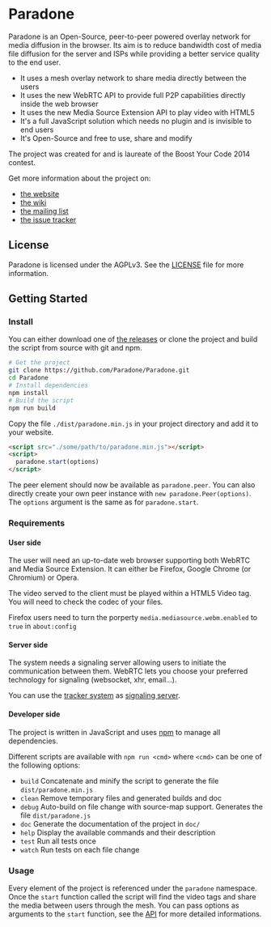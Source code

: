 # Paradone #

Paradone is an Open-Source, peer-to-peer powered overlay network for media
diffusion in the browser. Its aim is to reduce bandwidth cost of media file
diffusion for the server and ISPs while providing a better service quality to
the end user.

- It uses a mesh overlay network to share media directly between the users
- It uses the new WebRTC API to provide full P2P capabilities directly inside
  the web browser
- It uses the new Media Source Extension API to play video with HTML5
- It's a full JavaScript solution which needs no plugin and is invisible to end
  users
- It's Open-Source and free to use, share and modify

The project was created for and is laureate of the Boost Your Code 2014 contest.

Get more information about the project on:
- [the website](https://paradone.github.io/)
- [the wiki](https://github.com/Paradone/Paradone/wiki/)
- [the mailing list](https://sympa.inria.fr/sympa/info/paradone)
- [the issue tracker](https://github.com/Paradone/Paradone/issues)

## License ##

Paradone is licensed under the AGPLv3. See the [LICENSE](LICENSE) file for more
information.

## Getting Started ##

### Install ###

You can either download one of
[the releases](https://github.com/Paradone/Paradone/releases) or clone the
project and build the script from source with git and npm.

```bash
# Get the project
git clone https://github.com/Paradone/Paradone.git
cd Paradone
# Install dependencies
npm install
# Build the script
npm run build
```

Copy the file `./dist/paradone.min.js` in your project directory and add it to your
website.

```html
<script src="./some/path/to/paradone.min.js"></script>
<script>
  paradone.start(options)
</script>
```

The peer element should now be available as `paradone.peer`. You can also
directly create your own peer instance with `new paradone.Peer(options)`. The
`options` argument is the same as for `paradone.start`.


### Requirements ###

#### User side ####

The user will need an up-to-date web browser supporting both WebRTC and Media
Source Extension. It can either be Firefox, Google Chrome (or Chromium) or
Opera.

The video served to the client must be played within a HTML5 Video tag. You will
need to check the codec of your files.

Firefox users need to turn the porperty `media.mediasource.webm.enabled` to
`true` in `about:config`

#### Server side ####

The system needs a signaling server allowing users to initiate the communication
between them. WebRTC lets you choose your preferred technology for signaling
(websocket, xhr, email...).

You can use the [tracker system](https://github.com/paradone/tracker) as [signaling
server](https://github.com/Paradone/Paradone/wiki/Signal).

#### Developer side ####

The project is written in JavaScript and uses [npm](https://npmjs.com) to manage
all dependencies.

Different scripts are available with `npm run <cmd>` where `<cmd>` can be one of
the following options:
- `build` Concatenate and minify the script to generate the file
  `dist/paradone.min.js`
- `clean` Remove temporary files and generated builds and doc
- `debug` Auto-build on file change with source-map support. Generates the file
  `dist/paradone.js`
- `doc`   Generate the documentation of the project in `doc/`
- `help`  Display the available commands and their description
- `test`  Run all tests once
- `watch` Run tests on each file change

### Usage ###

Every element of the project is referenced under the `paradone` namespace. Once
the `start` function called the script will find the video tags and share the
media between users through the mesh. You can pass options as arguments to the
`start` function, see the [API](https://paradone.github.io/api/)
for more detailed informations.
